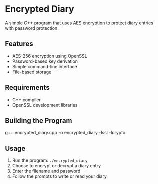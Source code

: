 # Encrypted Diary

A simple C++ program that uses AES encryption to protect diary entries with password protection.

## Features
- AES-256 encryption using OpenSSL
- Password-based key derivation
- Simple command-line interface
- File-based storage

## Requirements
- C++ compiler
- OpenSSL development libraries

## Building the Program
g++ encrypted_diary.cpp -o encrypted_diary -lssl -lcrypto
## Usage
1. Run the program: `./encrypted_diary`
2. Choose to encrypt or decrypt a diary entry
3. Enter the filename and password
4. Follow the prompts to write or read your diary
